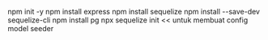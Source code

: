 npm init -y
npm install express
npm install sequelize
npm install --save-dev sequelize-cli
npm install pg
npx sequelize init << untuk membuat config model seeder
